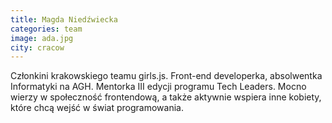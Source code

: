 ```yaml
---
title: Magda Niedźwiecka
categories: team
image: ada.jpg
city: cracow
---
```

Członkini krakowskiego teamu girls.js. Front-end developerka, absolwentka Informatyki na AGH. Mentorka III edycji programu Tech
Leaders. Mocno wierzy w społeczność frontendową, a także aktywnie wspiera inne kobiety, które chcą wejść w świat programowania.
